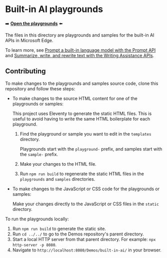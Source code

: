 # Built-in AI playgrounds

➡️ **[Open the playgrounds](https://microsoftedge.github.io/Demos/built-in-ai/)** ⬅️

The files in this directory are playgrounds and samples for the built-in AI APIs in Microsoft Edge.

To learn more, see [Prompt a built-in language model with the Prompt API](https://learn.microsoft.com/microsoft-edge/web-platform/prompt-api) and [Summarize, write, and rewrite text with the Writing Assistance APIs](https://learn.microsoft.com/microsoft-edge/web-platform/writing-assistance-apis).

## Contributing

To make changes to the playgrounds and samples source code, clone this repository and follow these steps:

* To make changes to the source HTML content for one of the playgrounds or samples:

  This project uses Eleventy to generate the static HTML files. This is useful to avoid having to write the same HTML boilerplate for each playground.

  1. Find the playground or sample you want to edit in the `templates` directory.

     Playgrounds start with the `playground-` prefix, and samples start with the `sample-` prefix.

  1. Make your changes to the HTML file.

  1. Run `npm run build` to regenerate the static HTML files in the `playgrounds` and `samples` directories.

* To make changes to the JavaScript or CSS code for the playgrounds or samples:

  Make your changes directly to the JavaScript or CSS files in the `static` directory.

To run the playgrounds locally:

1. Run `npm run build` to generate the static site.
1. Run `cd ../../` to go to the Demos repository's parent directory.
1. Start a local HTTP server from that parent directory. For example: `npx http-server -p 8080`.
1. Navigate to `http://localhost:8080/Demos/built-in-ai/` in your browser.
